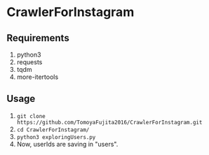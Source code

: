 # CrawlerForInstagram

## Requirements
1. python3
2. requests
3. tqdm
4. more-itertools

## Usage
1. `git clone https://github.com/TomoyaFujita2016/CrawlerForInstagram.git`
2. `cd CrawlerForInstagram/`
3. `python3 exploringUsers.py`
4. Now, userIds are saving in "users".
